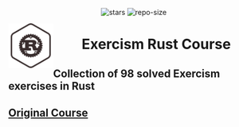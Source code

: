 <div align=center>

![stars] ![repo-size]

<img align="left" width="90" height="90" src="https://raw.githubusercontent.com/exercism/website-icons/main/tracks/rust.svg">

# Exercism Rust Course

</div>

## <a name="no-link">Collection of 98 solved Exercism exercises in Rust</a>

## <a href="https://exercism.org/tracks/rust">Original Course</a>

[repo-size]: https://img.shields.io/github/repo-size/dragan717080/ExercismRust
[stars]: https://img.shields.io/github/stars/dragan717080/ExercismRust

</div>
